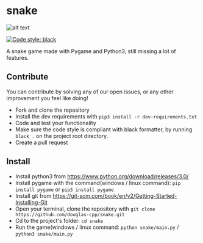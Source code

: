 # snake
![alt text](https://github.com/douglas-cpp/snake/blob/master/snake.png)

[![Code style: black](https://img.shields.io/badge/code%20style-black-000000.svg)](https://github.com/psf/black)

A snake game made with Pygame and Python3, still missing a lot of features.

## Contribute
You can contribute by solving any of our open issues, or  any other improvement you feel like doing!
- Fork and clone the repository
- Install the dev requirements with `pip3 install -r dev-requirements.txt`
- Code and test your functionality
- Make sure the code style is compliant with black formatter, by running `black .` on the project root directory.
- Create a pull request

## Install
- Install python3 from https://www.python.org/download/releases/3.0/
- Install pygame with the command(windows / linux command): `pip install pygame` or `pip3 install pygame`
- Install git from https://git-scm.com/book/en/v2/Getting-Started-Installing-Git
- Open your terminal, clone the repository with `git clone https://github.com/douglas-cpp/snake.git`
- Cd to the project's folder: `cd snake`
- Run the game(windows / linux command: `python snake/main.py` / `python3 snake/main.py`
